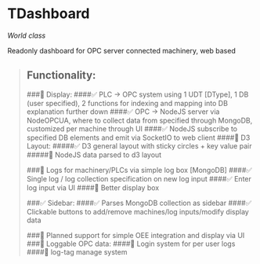 # TDashboard

_World class_

Readonly dashboard for OPC server connected machinery, web based

>## Functionality:
>###🚧 Display:
>  ####✅ PLC -> OPC system using 1 UDT [DType], 1 DB (user specified), 2 functions for indexing and mapping into DB explanation further down
>  ####✅ OPC -> NodeJS server via NodeOPCUA, where to collect data from specified through MongoDB, customized per machine through UI
>  ####✅ NodeJS subscribe to specified DB elements and emit via SocketIO to web client 
>  ####🚧 D3 Layout:
>    #####✅ D3 general layout with sticky circles + key value pair
>    #####🚧 NodeJS data parsed to d3 layout
>  
>###🚧 Logs for machinery/PLCs via simple log box [MongoDB]
>  ####✅ Single log / log collection specification on new log input
>  ####✅ Enter log input via UI
>  ####🚧 Better display box
>
>###✅ Sidebar:
>  ####✅ Parses MongoDB collection as sidebar
>  ####✅ Clickable buttons to add/remove machines/log inputs/modify display data
>  
>###🚧 Planned support for simple OEE integration and display via UI
>###🚧 Loggable OPC data:
>  ####🚧 Login system for per user logs
>  ####🚧 log-tag manage system
